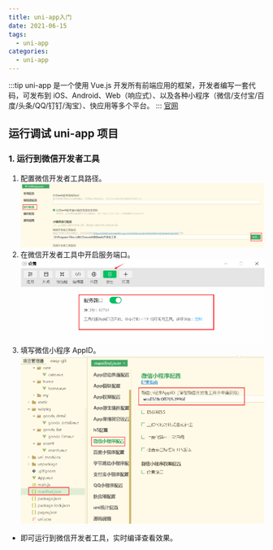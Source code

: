 ```yaml
---
title: uni-app入门
date: 2021-06-15
tags:
  - uni-app
categories:
  - uni-app
---
```


:::tip
uni-app 是一个使用 Vue.js 开发所有前端应用的框架，开发者编写一套代码，可发布到 iOS、Android、Web（响应式）、以及各种小程序（微信/支付宝/百度/头条/QQ/钉钉/淘宝）、快应用等多个平台。
:::
[官网](https://uniapp.dcloud.net.cn/README)

## 运行调试 uni-app 项目

### 1. 运行到微信开发者工具

1. 配置微信开发者工具路径。
   ![微信开发者工具路径](./imgs/1.png)
2. 在微信开发者工具中开启服务端口。
   ![开启端口](./imgs/3.png)
3. 填写微信小程序 AppID。
   ![AppID](./imgs/2.png)

- 即可运行到微信开发者工具，实时编译查看效果。
